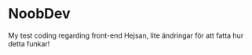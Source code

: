 # NoobDev
My test coding regarding front-end
Hejsan, lite ändringar för att fatta hur detta funkar!
